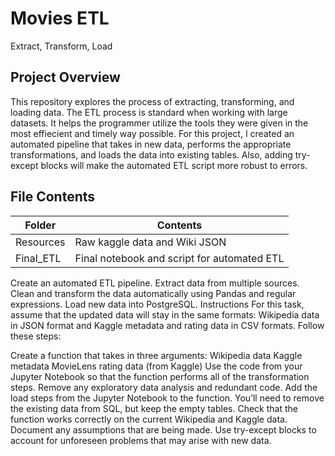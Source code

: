 # Movies ETL
Extract, Transform, Load

## Project Overview
This repository explores the process of extracting, transforming, and loading data. The ETL process is standard when working with large datasets. It helps the programmer utilize the tools they were given in the most effiecient and timely way possible. For this project, I created an automated pipeline that takes in new data, performs the appropriate transformations, and loads the data into existing tables. Also, adding try-except blocks will make the automated ETL script more robust to errors.

## File Contents
| Folder | Contents |
|--------|----------|
| Resources | Raw kaggle data and Wiki JSON |
| Final_ETL | Final notebook and script for automated ETL |


Create an automated ETL pipeline.
Extract data from multiple sources.
Clean and transform the data automatically using Pandas and regular expressions.
Load new data into PostgreSQL.
Instructions
For this task, assume that the updated data will stay in the same formats: Wikipedia data in JSON format and Kaggle metadata and rating data in CSV formats. Follow these steps:

Create a function that takes in three arguments:
Wikipedia data
Kaggle metadata
MovieLens rating data (from Kaggle)
Use the code from your Jupyter Notebook so that the function performs all of the transformation steps. Remove any exploratory data analysis and redundant code.
Add the load steps from the Jupyter Notebook to the function. You’ll need to remove the existing data from SQL, but keep the empty tables.
Check that the function works correctly on the current Wikipedia and Kaggle data.
Document any assumptions that are being made. Use try-except blocks to account for unforeseen problems that may arise with new data.
